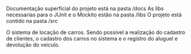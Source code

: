 Documentação superficial do projeto está na pasta /docs
As libs necessarias para o JUnit e o Mockito estão na pasta /libs
O projeto está contido na pasta /src

O sistema de locação de carros. Sendo possível a realização do cadastro de clientes, o cadastro dos carros no sistema e o registro do aluguel e devolução do veiculo.
